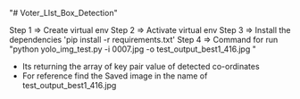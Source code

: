 "# Voter_LIst_Box_Detection" 

Step 1 => Create virtual env
Step 2 => Activate virtual env
Step 3 => Install the dependencies 'pip install -r requirements.txt'
Step 4 => Command for run "python yolo_img_test.py -i 0007.jpg -o test_output_best1_416.jpg
"
 * Its returning the array of key pair value of detected co-ordinates
 * For reference find the Saved image in the name of test_output_best1_416.jpg
